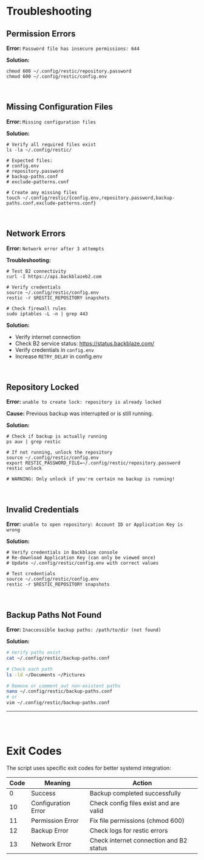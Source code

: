 # Troubleshooting

## Permission Errors

**Error:** `Password file has insecure permissions: 644`

**Solution:**
```shell
chmod 600 ~/.config/restic/repository.password
chmod 600 ~/.config/restic/config.env
```

<br>

## Missing Configuration Files

**Error:** `Missing configuration files`

**Solution:**
```shell
# Verify all required files exist
ls -la ~/.config/restic/

# Expected files:
# config.env
# repository.password
# backup-paths.conf
# exclude-patterns.conf

# Create any missing files
touch ~/.config/restic/{config.env,repository.password,backup-paths.conf,exclude-patterns.conf}
```

<br>

## Network Errors

**Error:** `Network error after 3 attempts`

**Troubleshooting:**
```shell
# Test B2 connectivity
curl -I https://api.backblazeb2.com

# Verify credentials
source ~/.config/restic/config.env
restic -r $RESTIC_REPOSITORY snapshots

# Check firewall rules
sudo iptables -L -n | grep 443
```

**Solution:**
- Verify internet connection
- Check B2 service status: https://status.backblaze.com/
- Verify credentials in `config.env`
- Increase `RETRY_DELAY` in config.env

<br>

## Repository Locked

**Error:** `unable to create lock: repository is already locked`

**Cause:** Previous backup was interrupted or is still running.

**Solution:**
```shell
# Check if backup is actually running
ps aux | grep restic

# If not running, unlock the repository
source ~/.config/restic/config.env
export RESTIC_PASSWORD_FILE=~/.config/restic/repository.password
restic unlock

# WARNING: Only unlock if you're certain no backup is running!
```

<br>

## Invalid Credentials

**Error:** `unable to open repository: Account ID or Application Key is wrong`

**Solution:**
```shell
# Verify credentials in Backblaze console
# Re-download Application Key (can only be viewed once)
# Update ~/.config/restic/config.env with correct values

# Test credentials
source ~/.config/restic/config.env
restic -r $RESTIC_REPOSITORY snapshots
```

<br>

## Backup Paths Not Found

**Error:** `Inaccessible backup paths: /path/to/dir (not found)`

**Solution:**
```bash
# Verify paths exist
cat ~/.config/restic/backup-paths.conf

# Check each path
ls -ld ~/Documents ~/Pictures

# Remove or comment out non-existent paths
nano ~/.config/restic/backup-paths.conf
# or
vim ~/.config/restic/backup-paths.conf
```

---
<br><br>

# Exit Codes

The script uses specific exit codes for better systemd integration:

| Code | Meaning | Action |
|------|---------|--------|
| 0 | Success | Backup completed successfully |
| 10 | Configuration Error | Check config files exist and are valid |
| 11 | Permission Error | Fix file permissions (chmod 600) |
| 12 | Backup Error | Check logs for restic errors |
| 13 | Network Error | Check internet connection and B2 status |

